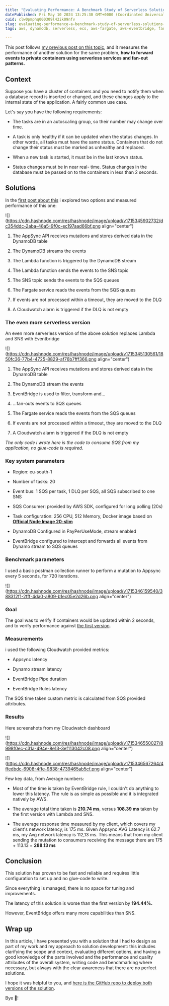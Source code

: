 ```yaml
---
title: "Evaluating Performance: A Benchmark Study of Serverless Solutions for Message Delivery to Containers on AWS Cloud - Episode 2"
datePublished: Fri May 10 2024 13:25:30 GMT+0000 (Coordinated Universal Time)
cuid: clw0pmphq000309l42ik09nfv
slug: evaluating-performance-a-benchmark-study-of-serverless-solutions-for-message-delivery-to-containers-on-aws-cloud-episode-2
tags: aws, dynamodb, serverless, ecs, aws-fargate, aws-eventbridge, fan-out

---
```


This post follows [my previous post on this topic](https://haveyoutriedrestarting.com/evaluating-performance-a-benchmark-study-of-serverless-solutions-for-message-delivery-to-containers-on-aws-cloud), and it measures the performance of another solution for the same problem, **how to forward events to private containers using serverless services and fan-out patterns.**

## Context

Suppose you have a cluster of containers and you need to notify them when a database record is inserted or changed, and these changes apply to the internal state of the application. A fairly common use case.

Let's say you have the following requirements:

* The tasks are in an autoscaling group, so their number may change over time.
    
* A task is only healthy if it can be updated when the status changes. In other words, all tasks must have the same status. Containers that do not change their status must be marked as unhealthy and replaced.
    
* When a new task is started, it must be in the last known status.
    
* Status changes must be in near real- time. Status changes in the database must be passed on to the containers in less than 2 seconds.
    

## Solutions

In the [first post about this](https://haveyoutriedrestarting.com/evaluating-performance-a-benchmark-study-of-serverless-solutions-for-message-delivery-to-containers-on-aws-cloud) i explored two options and measured performance of this one:

![](https://cdn.hashnode.com/res/hashnode/image/upload/v1715345902732/dc354ddc-2aba-48a5-9f0c-ec197aad66bf.png align="center")

1. The AppSync API receives mutations and stores derived data in the DynamoDB table
    
2. The DynamoDB streams the events
    
3. The Lambda function is triggered by the DynamoDB stream
    
4. The Lambda function sends the events to the SNS topic
    
5. The SNS topic sends the events to the SQS queues
    
6. The Fargate service reads the events from the SQS queues
    
7. If events are not processed within a timeout, they are moved to the DLQ
    
8. A Cloudwatch alarm is triggered if the DLQ is not empty
    

### The even more serverless version

An even more serverless version of the above solution replaces Lambda and SNS with Eventbridge

![](https://cdn.hashnode.com/res/hashnode/image/upload/v1715345130561/1850fc36-77b4-4725-8829-af76b7fff366.png align="center")

1. The AppSync API receives mutations and stores derived data in the DynamoDB table
    
2. The DynamoDB stream the events
    
3. EventBridge is used to filter, transform and...
    
4. ...fan-outs events to SQS queues
    
5. The Fargate service reads the events from the SQS queues
    
6. If events are not processed within a timeout, they are moved to the DLQ
    
7. A Cloudwatch alarm is triggered if the DLQ is not empty
    

*The only code i wrote here is the code to consume SQS from my application, no glue-code is required.*

### Key system parameters

* Region: eu-south-1
    
* Number of tasks: 20
    
* Event bus: 1 SQS per task, 1 DLQ per SQS, all SQS subscribed to one SNS
    
* SQS Consumer: provided by AWS SDK, configured for long polling (20s)
    
* Task configuration: 256 CPU, 512 Memory, Docker image based on [**Official Node Image 20-slim**](https://hub.docker.com/layers/library/node/20-slim/images/sha256-80c3e9753fed11eee3021b96497ba95fe15e5a1dfc16aaf5bc66025f369e00dd?context=explore)
    
* DynamoDB Configured in PayPerUseMode, stream enabled
    
* EventBridge configured to intercept and forwards all events from Dynamo stream to SQS queues
    

### Benchmark parameters

I used a basic postman collection runner to perform a mutation to Appsync every 5 seconds, for 720 iterations.

![](https://cdn.hashnode.com/res/hashnode/image/upload/v1715346159540/388312f1-2fff-4da0-a809-b1ec05e2d26b.png align="center")

### Goal

The goal was to verify if containers would be updated within 2 seconds, and to verify performance against [the first version](https://haveyoutriedrestarting.com/evaluating-performance-a-benchmark-study-of-serverless-solutions-for-message-delivery-to-containers-on-aws-cloud).

### Measurements

i used the following Cloudwatch provided metrics:

* Appsync latency
    
* Dynamo stream latency
    
* EventBridge Pipe duration
    
* EventBridge Rules latency
    

The SQS time taken custom metric is calculated from SQS provided attributes.

### Results

Here screenshots from my Cloudwatch dashboard

![](https://cdn.hashnode.com/res/hashnode/image/upload/v1715346550027/8998f0ec-c31a-494e-8e13-3ef113042c08.png align="center")

![](https://cdn.hashnode.com/res/hashnode/image/upload/v1715346567264/4ffedbdc-6908-4ffe-9838-4739465ab5cf.png align="center")

Few key data, from Average numbers:

* Most of the time is taken by EventBridge rule, I couldn't do anything to lower this latency. The rule is as simple as possible and it is integrated natively by AWS.
    
* The average total time taken is **210.74 ms**, versus **108.39 ms** taken by the first version with Lambda and SNS.
    
* The average response time measured by my client, which covers my client's network latency, is 175 ms. Given Appsync AVG Latency is 62.7 ms, my Avg network latency is 112,13 ms. This means that from my client sending the mutation to consumers receiving the message there are 175 + 113.13 = **288.13 ms**
    

## Conclusion

This solution has proven to be fast and reliable and requires little configuration to set up and no glue-code to write.

Since everything is managed, there is no space for tuning and improvements.

The latency of this solution is worse than the first version by **194.44%.**

However, EventBridge offers many more capabilities than SNS.

## Wrap up

In this article, I have presented you with a solution that I had to design as part of my work and my approach to solution development: this includes clarifying the scope and context, evaluating different options, and having a good knowledge of the parts involved and the performance and quality attributes of the overall system, writing code and benchmarking where necessary, but always with the clear awareness that there are no perfect solutions.

I hope it was helpful to you, and [here is the GitHub repo to deploy both versions of the solution](https://github.com/ncremaschini/fargate-notifications).

Bye 👋!